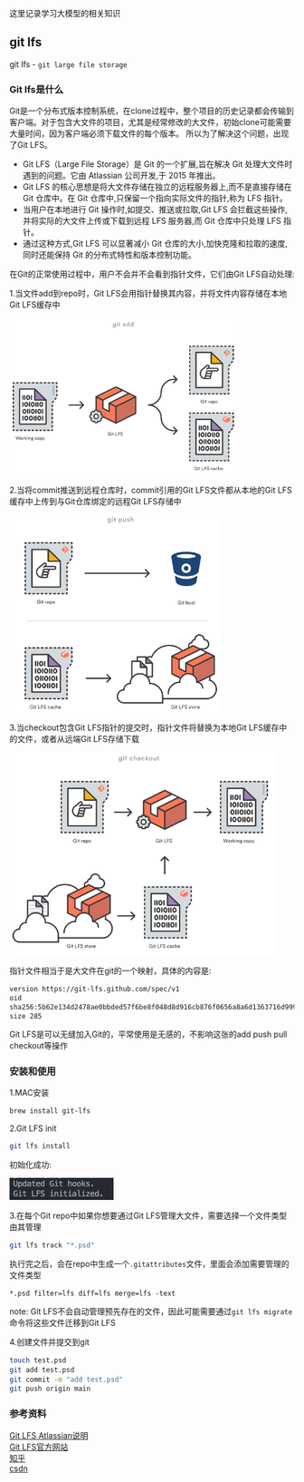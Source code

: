 这里记录学习大模型的相关知识

## git lfs

git lfs - `git large file storage`

### Git lfs是什么

Git是一个分布式版本控制系统，在clone过程中，整个项目的历史记录都会传输到客户端。对于包含大文件的项目，尤其是经常修改的大文件，初始clone可能需要大量时间，因为客户端必须下载文件的每个版本。 所以为了解决这个问题，出现了Git LFS。

- Git LFS（Large File Storage）是 Git 的一个扩展,旨在解决 Git 处理大文件时遇到的问题。它由 Atlassian 公司开发,于 2015 年推出。
- Git LFS 的核心思想是将大文件存储在独立的远程服务器上,而不是直接存储在 Git 仓库中。在 Git 仓库中,只保留一个指向实际文件的指针,称为 LFS 指针。
- 当用户在本地进行 Git 操作时,如提交、推送或拉取,Git LFS 会拦截这些操作,并将实际的大文件上传或下载到远程 LFS 服务器,而 Git 仓库中只处理 LFS 指针。
- 通过这种方式,Git LFS 可以显著减小 Git 仓库的大小,加快克隆和拉取的速度,同时还能保持 Git 的分布式特性和版本控制功能。

在Git的正常使用过程中，用户不会并不会看到指针文件，它们由Git LFS自动处理:  

1.当文件add到repo时，Git LFS会用指针替换其内容，并将文件内容存储在本地Git LFS缓存中  

<img src="./images/git_add.png" alt="git_add" style="zoom:60%;"> 

2.当将commit推送到远程仓库时，commit引用的Git LFS文件都从本地的Git LFS缓存中上传到与Git仓库绑定的远程Git LFS存储中  

<img src="./images/git_push.png" alt="git_push" style="zoom:60%;"> 

3.当checkout包含Git LFS指针的提交时，指针文件将替换为本地Git LFS缓存中的文件，或者从远端Git LFS存储下载

<img src="./images/git_checkout.png" alt="git_checkout" style="zoom:60%;"> 

指针文件相当于是大文件在git的一个映射，具体的内容是:  

```text
version https://git-lfs.github.com/spec/v1
oid sha256:5b62e134d2478ae0bbded57f6be8f048d8d916cb876f0656a8a6d1363716d999
size 285
```

Git LFS是可以无缝加入Git的，平常使用是无感的，不影响这张的add push pull checkout等操作


### 安装和使用

1.MAC安装

```bash
brew install git-lfs
```

2.Git LFS init

```bash 
git lfs install
```
初始化成功:  

<img src="./images/git_init.png" alt="git_init" style="zoom:80%;"> 

3.在每个Git repo中如果你想要通过Git LFS管理大文件，需要选择一个文件类型由其管理  

```bash
git lfs track "*.psd"
```

执行完之后，会在repo中生成一个`.gitattributes`文件，里面会添加需要管理的文件类型  

```text
*.psd filter=lfs diff=lfs merge=lfs -text
```

note: Git LFS不会自动管理预先存在的文件，因此可能需要通过`git lfs migrate`命令将这些文件迁移到Git LFS

4.创建文件并提交到git

```bash
touch test.psd
git add test.psd
git commit -m "add test.psd"
git push origin main
```


### 参考资料

[Git LFS Atlassian说明](https://www.atlassian.com/git/tutorials/git-lfs)  
[Git LFS官方网站](https://git-lfs.com/)  
[知乎](https://zhuanlan.zhihu.com/p/690634358)  
[csdn](https://blog.csdn.net/xiaojia1001/article/details/140616622)  